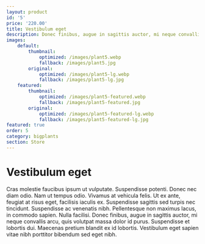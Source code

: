 ```yaml
---
layout: product
id: '5'
price: '220.00'
title: Vestibulum eget
description: Donec finibus, augue in sagittis auctor, mi neque convallis arcu, quis volutpat massa dolor id purus.
images:
    default:
        thumbnail:
            optimized: /images/plant5.webp
            fallback: /images/plant5.jpg
        original:
            optimized: /images/plant5-lg.webp
            fallback: /images/plant5-lg.jpg
    featured: 
        thumbnail:
            optimized: /images/plant5-featured.webp
            fallback: /images/plant5-featured.jpg
        original:
            optimized: /images/plant5-featured-lg.webp
            fallback: /images/plant5-featured-lg.jpg
featured: true
order: 5
category: bigplants
section: Store
---
```


# Vestibulum eget

Cras molestie faucibus ipsum ut vulputate. Suspendisse potenti. Donec nec diam odio. Nam ut tempus odio. Vivamus at vehicula felis. Ut ex ante, feugiat at risus eget, facilisis iaculis ex. Suspendisse sagittis sed turpis nec tincidunt. Suspendisse ac venenatis nibh. Pellentesque non maximus lacus, in commodo sapien. Nulla facilisi. Donec finibus, augue in sagittis auctor, mi neque convallis arcu, quis volutpat massa dolor id purus. Suspendisse et lobortis dui. Maecenas pretium blandit ex id lobortis. Vestibulum eget sapien vitae nibh porttitor bibendum sed eget nibh.
